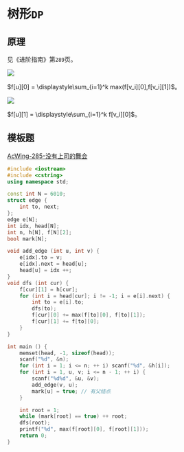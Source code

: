 # 树形`DP`

## 原理

见《进阶指南》第`289`页。

![](/algorithm-blog/img/0045.bmp)

$f[u][0] = \displaystyle\sum_{i=1}^k max(f[v_i][0],f[v_i][1])$。

![](/algorithm-blog/img/0046.bmp)

$f[u][1] = \displaystyle\sum_{i=1}^k f[v_i][0]$。

## 模板题

[AcWing-285-没有上司的舞会](https://www.acwing.com/problem/content/287/)

```cpp
#include <iostream>
#include <cstring>
using namespace std;

const int N = 6010;
struct edge {
    int to, next;
};
edge e[N];
int idx, head[N];
int n, h[N], f[N][2];
bool mark[N];

void add_edge (int u, int v) {
    e[idx].to = v;
    e[idx].next = head[u];
    head[u] = idx ++;
}
void dfs (int cur) {
    f[cur][1] = h[cur];
    for (int i = head[cur]; i != -1; i = e[i].next) {
        int to = e[i].to;
        dfs(to);
        f[cur][0] += max(f[to][0], f[to][1]);
        f[cur][1] += f[to][0];
    }
}

int main () {
    memset(head, -1, sizeof(head));
    scanf("%d", &n);
    for (int i = 1; i <= n; ++ i) scanf("%d", &h[i]);
    for (int i = 1, u, v; i <= n - 1; ++ i) {
        scanf("%d%d", &u, &v);
        add_edge(v, u);
        mark[u] = true; // 有父结点
    }

    int root = 1;
    while (mark[root] == true) ++ root;
    dfs(root);
    printf("%d", max(f[root][0], f[root][1]));
    return 0;
}
```

